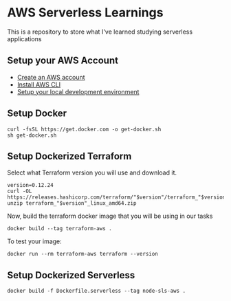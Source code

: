 # AWS Serverless Learnings

This is a repository to store what I've learned studying serverless applications

## Setup your AWS Account

- [Create an AWS account](https://portal.aws.amazon.com/billing/signup?e=gs&p=gsrc#/start)
- [Install AWS CLI](https://aws.amazon.com/pt/cli/)
- [Setup your local development environment](https://docs.aws.amazon.com/cli/latest/userguide/cli-chap-configure.html)

## Setup Docker

```
curl -fsSL https://get.docker.com -o get-docker.sh
sh get-docker.sh
```

## Setup Dockerized Terraform

Select what Terraform version you will use and download it.

```
version=0.12.24
curl -OL https://releases.hashicorp.com/terraform/"$version"/terraform_"$version"_linux_amd64.zip
unzip terraform_"$version"_linux_amd64.zip
```

Now, build the terraform docker image that you will be using in our tasks

```
docker build --tag terraform-aws .
```

To test your image:

```
docker run --rm terraform-aws terraform --version
```

## Setup Dockerized Serverless

```
docker build -f Dockerfile.serverless --tag node-sls-aws .
```
